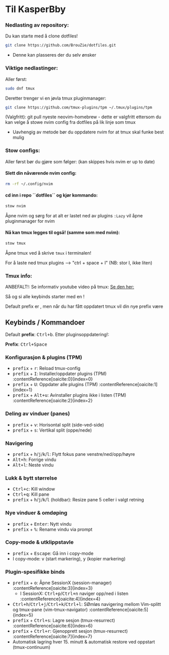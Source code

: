 # Til KasperBby

### Nedlasting av repository:

Du kan starte med å clone dotfiles!
```bash
git clone https://github.com/BrouZie/dotfiles.git
```
- Denne kan plasseres der du selv ønsker

### Viktige nedlastinger:

Aller først:
```bash
sudo dnf tmux
```

Deretter trenger vi en jøvla tmux pluginmanager:
```bash
git clone https://github.com/tmux-plugins/tpm ~/.tmux/plugins/tpm
```

(Valgfritt):
git pull nyeste neovim-homebrew - dette er valgfritt ettersom du
kan velge å stowe nvim config fra dotfiles på lik linje som tmux

- Uavhengig av metode bør du oppdatere nvim for at tmux skal
  funke best mulig

### Stow configs:

Aller først bør du gjøre som følger:
(kan skippes hvis nvim er up to date)

#### Slett din nåværende nvim config:
```bash
rm -rf ~/.config/nvim
```


#### cd inn i repo ´´dotfiles´´ og kjør kommando:
```bash
stow nvim
```
Åpne nvim og sørg for at alt er lastet ned av plugins
```:Lazy``` vil åpne pluginmanager for nvim



#### Nå kan tmux legges til også! (samme som med nvim):
```bash
stow tmux
```
Åpne tmux ved å skrive ```tmux``` i terminalen!

For å laste ned tmux plugins --> "ctrl + space + I"  (NB: stor I, ikke liten)



### Tmux info:

ANBEFALT!: Se informativ youtube video på tmux:
[Se den her:](https://www.youtube.com/watch?v=Yl7NFenTgIo)


Så og si alle keybinds starter med en <prefix>!

Default prefix er <ctrl-b>, men når du har fått oppdatert tmux vil din nye prefix
være <ctrl-space>

## Keybinds / Kommandoer

Default **prefix**: <kbd>Ctrl+b</kbd>.
Etter pluginsoppdatering!:

**Prefix**: <kbd>Ctrl+Space</kbd>

### Konfigurasjon & plugins (TPM)
- <kbd>prefix</kbd> + <kbd>r</kbd>: Reload tmux-config  
- <kbd>prefix</kbd> + <kbd>I</kbd>: Installer/oppdater plugins (TPM) :contentReference[oaicite:0]{index=0}  
- <kbd>prefix</kbd> + <kbd>U</kbd>: Oppdater alle plugins (TPM) :contentReference[oaicite:1]{index=1}  
- <kbd>prefix</kbd> + <kbd>Alt+u</kbd>: Avinstaller plugins ikke i listen (TPM) :contentReference[oaicite:2]{index=2}  

### Deling av vinduer (panes)
- <kbd>prefix</kbd> + <kbd>v</kbd>: Horisontal split (side-ved-side)  
- <kbd>prefix</kbd> + <kbd>s</kbd>: Vertikal split (oppe/nede)  

### Navigering
- <kbd>prefix</kbd> + <kbd>h</kbd>/<kbd>j</kbd>/<kbd>k</kbd>/<kbd>l</kbd>: Flytt fokus pane venstre/ned/opp/høyre  
- <kbd>Alt+h</kbd>: Forrige vindu  
- <kbd>Alt+l</kbd>: Neste vindu  

### Lukk & bytt størrelse
- <kbd>Ctrl+c</kbd>: Kill window  
- <kbd>Ctrl+q</kbd>: Kill pane  
- <kbd>prefix</kbd> + <kbd>h</kbd>/<kbd>j</kbd>/<kbd>k</kbd>/<kbd>l</kbd> (holdbar): Resize pane 5 celler i valgt retning  

### Nye vinduer & omdøping
- <kbd>prefix</kbd> + <kbd>Enter</kbd>: Nytt vindu  
- <kbd>prefix</kbd> + <kbd>%</kbd>: Rename vindu via prompt  

### Copy-mode & utklippstavle
- <kbd>prefix</kbd> + <kbd>Escape</kbd>: Gå inn i copy-mode  
- I copy-mode: <kbd>v</kbd> (start markering), <kbd>y</kbd> (kopier markering)  

### Plugin-spesifikke binds
- <kbd>prefix</kbd> + <kbd>o</kbd>: Åpne SessionX (session-manager) :contentReference[oaicite:3]{index=3}  
  - I SessionX: <kbd>Ctrl+p</kbd>/<kbd>Ctrl+n</kbd> naviger opp/ned i listen :contentReference[oaicite:4]{index=4}  
- <kbd>Ctrl+h</kbd>/<kbd>Ctrl+j</kbd>/<kbd>Ctrl+k</kbd>/<kbd>Ctrl+l</kbd>: SØmløs navigering mellom Vim-splitt og tmux-pane (vim-tmux-navigator) :contentReference[oaicite:5]{index=5}  
- <kbd>prefix</kbd> + <kbd>Ctrl+s</kbd>: Lagre sesjon (tmux-resurrect) :contentReference[oaicite:6]{index=6}  
- <kbd>prefix</kbd> + <kbd>Ctrl+r</kbd>: Gjenopprett sesjon (tmux-resurrect) :contentReference[oaicite:7]{index=7}  
- Automatisk lagring hver 15. minutt & automatisk restore ved oppstart (tmux-continuum)  




